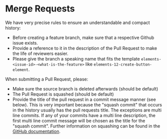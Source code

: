 # Merge Requests

We have very precise rules to ensure an understandable and compact history:
- Before creating a feature branch, make sure that a respective Github issue exists. 
- Provide a reference to it in the description of the Pull Request to make the life of reviewers easier. 
- Please give the branch a speaking name that fits the template `elements-<issue-id>-<what-is-the-feature>` like `elements-12-create-button-element`.

When submitting a Pull Request, please:

- Make sure the source branch is deleted afterwards (should be default)
- The Pull Request is squashed (should be default)
- Provide the title of the pull request in a commit message manner (see below). This is very important because the "squash commit" that occurs in the history usually has the pull requests title. The exceptions are multi line commits. If any of your commits have a multi line description, the first multi line commit message will be chosen as the title for the "squash commit". Further information on squashing can be found in the [GitHub documentation](https://docs.github.com/en/github/collaborating-with-issues-and-pull-requests/about-pull-request-merges#squash-and-merge-your-pull-request-commits).
